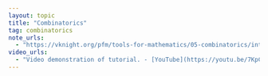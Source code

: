 ```yaml
---
layout: topic
title: "Combinatorics"
tag: combinatorics
note_urls:
  - "https://vknight.org/pfm/tools-for-mathematics/05-combinatorics/introduction/main.html"
video_urls:
  - "Video demonstration of tutorial. - [YouTube](https://youtu.be/7KpC9YN_rvQ)"
---
```

